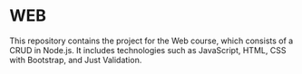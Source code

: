 # WEB

This repository contains the project for the Web course, which consists of a CRUD in Node.js. It includes technologies such as JavaScript, HTML, CSS with Bootstrap, and Just Validation.
